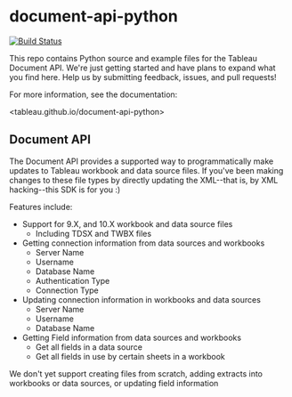# document-api-python

[![Build Status](https://travis-ci.org/tableau/document-api-python.svg?branch=master)](https://travis-ci.org/tableau/document-api-python)

This repo contains Python source and example files for the Tableau Document API. We're just getting started and have plans to expand what you find here. Help us by submitting feedback, issues, and pull requests!

For more information, see the documentation:

<tableau.github.io/document-api-python>

Document API
---------------
The Document API provides a supported way to programmatically make updates to Tableau workbook and data source files. If you've been making changes to these file types by directly updating the XML--that is, by XML hacking--this SDK is for you :)

Features include:
- Support for 9.X, and 10.X workbook and data source files
  - Including TDSX and TWBX files
- Getting connection information from data sources and workbooks
  - Server Name
  - Username
  - Database Name
  - Authentication Type
  - Connection Type
- Updating connection information in workbooks and data sources
  - Server Name
  - Username
  - Database Name
- Getting Field information from data sources and workbooks
  - Get all fields in a data source
  - Get all fields in use by certain sheets in a workbook

We don't yet support creating files from scratch, adding extracts into workbooks or data sources, or updating field information
